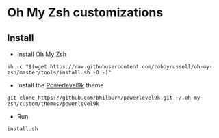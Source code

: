 # Oh My Zsh customizations
## Install
* Install [Oh My Zsh](https://github.com/robbyrussell/oh-my-zsh)
```
sh -c "$(wget https://raw.githubusercontent.com/robbyrussell/oh-my-zsh/master/tools/install.sh -O -)"
```
* Install the [Powerlevel9k](https://github.com/bhilburn/powerlevel9k) theme
```
git clone https://github.com/bhilburn/powerlevel9k.git ~/.oh-my-zsh/custom/themes/powerlevel9k
```
* Run
```
install.sh
```
